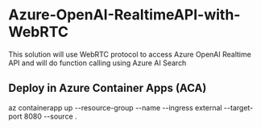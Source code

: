 # Azure-OpenAI-RealtimeAPI-with-WebRTC
This solution will use WebRTC protocol to access Azure OpenAI Realtime API and will do function calling using Azure AI Search

## Deploy in Azure Container Apps (ACA)

az containerapp up --resource-group <Your Resource Group Name> --name <ACA name> --ingress external --target-port 8080 --source .
